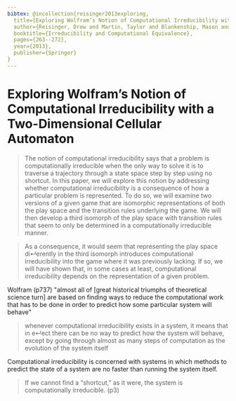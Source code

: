 ```yaml
---
bibtex: @incollection{reisinger2013exploring,
  title={Exploring Wolfram’s Notion of Computational Irreducibility with a Two-Dimensional Cellular Automaton},
  author={Reisinger, Drew and Martin, Taylor and Blankenship, Mason and Harrison, Christopher and Squires, Jesse and Beavers, Anthony},
  booktitle={Irreducibility and Computational Equivalence},
  pages={263--272},
  year={2013},
  publisher={Springer}
}
---
```


# Exploring Wolfram’s Notion of Computational Irreducibility with a Two-Dimensional Cellular Automaton

> The notion of computational irreducibility says that a problem is computationally irreducible when the only way to solve it is to traverse a trajectory through a state space step by step using no shortcut. In this paper, we will explore this notion by addressing whether computational irreducibility is a consequence of how a particular problem is represented. To do so, we will examine two versions of a given game that are isomorphic representations of both the play space and the transition rules underlying the game. We will then develop a third isomorph of the play space with transition rules that seem to only be determined in a computationally irreducible manner. 

> As a consequence, it would seem that representing the play space di↵erently in the third isomorph introduces computational irreducibility into the game where it was previously lacking. If so, we will have shown that, in some cases at least, computational irreducibility depends on the representation of a given problem.

Wolfram (p737) "almost all of [great historical triumphs of theoretical science turn] are based on finding ways to reduce the computational work that has to be done in order to predict how some particular system will behave"

> whenever computational irreducibility exists in a system, it means that in e↵ect there can be no way to predict how the system will behave, except by going through almost as many steps of computation as the evolution of the system itself

Computational irreducibility is concerned with systems in which methods to predict the state of a system are no faster than running the system itself.

> If we cannot find a “shortcut,” as it were, the system is computationally irreducible. (p3)


